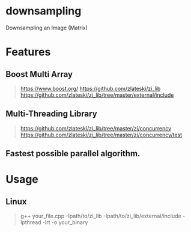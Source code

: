 # downsampling
Downsampling an Image 
(Matrix)

# Features

## Boost Multi Array

> https://www.boost.org/
> https://github.com/zlateski/zi_lib
> https://github.com/zlateski/zi_lib/tree/master/external/include

## Multi-Threading Library

> https://github.com/zlateski/zi_lib/tree/master/zi/concurrency
> https://github.com/zlateski/zi_lib/tree/master/zi/concurrency/test

## Fastest possible parallel algorithm.



# Usage

## Linux

> g++ your_file.cpp -Ipath/to/zi_lib -Ipath/to/zi_lib/external/include -lpthread -lrt -o your_binary